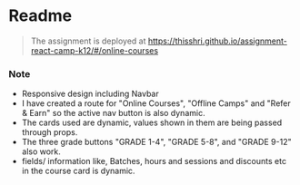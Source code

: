 # Readme

> The assignment is deployed at https://thisshri.github.io/assignment-react-camp-k12/#/online-courses
### Note
* Responsive design including Navbar
* I have created a route for "Online Courses", "Offline Camps" and "Refer & Earn" so the active nav button is also dynamic.
* The cards used are dynamic, values shown in them are being passed through props.
* The three grade buttons "GRADE 1-4", "GRADE 5-8", and "GRADE 9-12" also work.
* fields/ information like, Batches, hours and sessions and discounts etc in the course card is dynamic.
